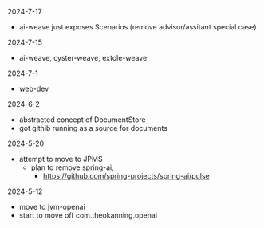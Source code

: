 
2024-7-17
- ai-weave just exposes Scenarios (remove advisor/assitant special case)

2024-7-15
- ai-weave, cyster-weave, extole-weave

2024-7-1
- web-dev

2024-6-2
- abstracted concept of DocumentStore
- got githib running as a source for documents

2024-5-20 
- attempt to move to JPMS
  - plan to remove spring-ai, 
    - https://github.com/spring-projects/spring-ai/pulse

2024-5-12
- move to jvm-openai
- start to move off com.theokanning.openai

